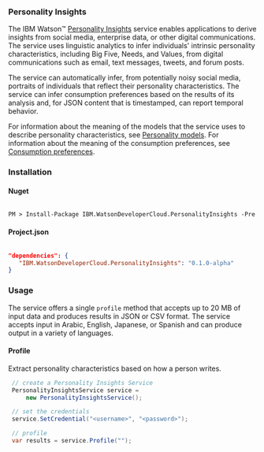 ### Personality Insights

The IBM Watson™ [Personality Insights][personality-insights] service enables applications to derive insights from social media, enterprise data, or other digital communications. The service uses linguistic analytics to infer individuals' intrinsic personality characteristics, including Big Five, Needs, and Values, from digital communications such as email, text messages, tweets, and forum posts.

The service can automatically infer, from potentially noisy social media, portraits of individuals that reflect their personality characteristics. The service can infer consumption preferences based on the results of its analysis and, for JSON content that is timestamped, can report temporal behavior.

For information about the meaning of the models that the service uses to describe personality characteristics, see [Personality models][personality-models]. For information about the meaning of the consumption preferences, see [Consumption preferences][consumption-preferences].

### Installation
#### Nuget
```

PM > Install-Package IBM.WatsonDeveloperCloud.PersonalityInsights -Pre

```
#### Project.json
```JSON

"dependencies": {
   "IBM.WatsonDeveloperCloud.PersonalityInsights": "0.1.0-alpha"
}

```
### Usage
The service offers a single `profile` method that accepts up to 20 MB of input data and produces results in JSON or CSV format. The service accepts input in Arabic, English, Japanese, or Spanish and can produce output in a variety of languages.

#### Profile
Extract personality characteristics based on how a person writes.
```C#
 // create a Personality Insights Service
 PersonalityInsightsService service =
     new PersonalityInsightsService();

 // set the credentials
 service.SetCredential("<username>", "<password>");

 // profile
 var results = service.Profile("");

```

[personality-insights]: http://www.ibm.com/watson/developercloud/personality-insights/api/v2/
[personality-models]: http://www.ibm.com/watson/developercloud/doc/personality-insights/models.shtml
[consumption-preferences]:http://www.ibm.com/watson/developercloud/doc/personality-insights/preferences.shtml
